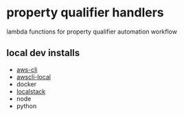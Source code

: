 # property qualifier handlers
lambda functions for property qualifier automation workflow

## local dev installs
* [aws-cli](https://docs.aws.amazon.com/cli/latest/userguide/cli-chap-install.html)
* [awscli-local](https://github.com/localstack/awscli-local)
* docker
* [localstack](https://github.com/localstack/localstack)
* node
* python
